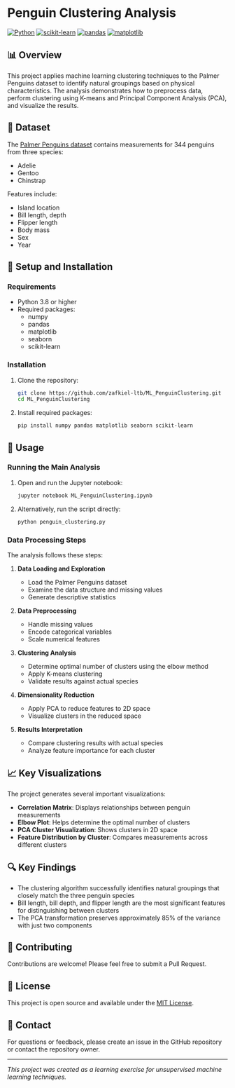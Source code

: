 # Penguin Clustering Analysis

[![Python](https://img.shields.io/badge/Python-3.8%2B-blue)](https://www.python.org/)
[![scikit-learn](https://img.shields.io/badge/scikit--learn-Latest-orange)](https://scikit-learn.org/)
[![pandas](https://img.shields.io/badge/pandas-Latest-green)](https://pandas.pydata.org/)
[![matplotlib](https://img.shields.io/badge/matplotlib-Latest-red)](https://matplotlib.org/)

## 📊 Overview

This project applies machine learning clustering techniques to the Palmer Penguins dataset to identify natural groupings based on physical characteristics. The analysis demonstrates how to preprocess data, perform clustering using K-means and Principal Component Analysis (PCA), and visualize the results.

## 🐧 Dataset

The [Palmer Penguins dataset](https://allisonhorst.github.io/palmerpenguins/) contains measurements for 344 penguins from three species:
- Adelie
- Gentoo
- Chinstrap

Features include:
- Island location
- Bill length, depth
- Flipper length
- Body mass
- Sex
- Year

## 🔧 Setup and Installation

### Requirements

- Python 3.8 or higher
- Required packages: 
  - numpy
  - pandas
  - matplotlib
  - seaborn
  - scikit-learn

### Installation

1. Clone the repository:
   ```bash
   git clone https://github.com/zafkiel-ltb/ML_PenguinClustering.git
   cd ML_PenguinClustering
   ```

2. Install required packages:
   ```bash
   pip install numpy pandas matplotlib seaborn scikit-learn
   ```

## 🚀 Usage

### Running the Main Analysis

1. Open and run the Jupyter notebook:
   ```bash
   jupyter notebook ML_PenguinClustering.ipynb
   ```

2. Alternatively, run the script directly:
   ```bash
   python penguin_clustering.py
   ```

### Data Processing Steps

The analysis follows these steps:

1. **Data Loading and Exploration**
   - Load the Palmer Penguins dataset
   - Examine the data structure and missing values
   - Generate descriptive statistics

2. **Data Preprocessing**
   - Handle missing values
   - Encode categorical variables
   - Scale numerical features

3. **Clustering Analysis**
   - Determine optimal number of clusters using the elbow method
   - Apply K-means clustering
   - Validate results against actual species

4. **Dimensionality Reduction**
   - Apply PCA to reduce features to 2D space
   - Visualize clusters in the reduced space

5. **Results Interpretation**
   - Compare clustering results with actual species
   - Analyze feature importance for each cluster

## 📈 Key Visualizations

The project generates several important visualizations:

- **Correlation Matrix**: Displays relationships between penguin measurements
- **Elbow Plot**: Helps determine the optimal number of clusters
- **PCA Cluster Visualization**: Shows clusters in 2D space
- **Feature Distribution by Cluster**: Compares measurements across different clusters

## 🔍 Key Findings

- The clustering algorithm successfully identifies natural groupings that closely match the three penguin species
- Bill length, bill depth, and flipper length are the most significant features for distinguishing between clusters
- The PCA transformation preserves approximately 85% of the variance with just two components

## 🤝 Contributing

Contributions are welcome! Please feel free to submit a Pull Request.

## 📝 License

This project is open source and available under the [MIT License](LICENSE).

## 📧 Contact

For questions or feedback, please create an issue in the GitHub repository or contact the repository owner.

---

*This project was created as a learning exercise for unsupervised machine learning techniques.*
